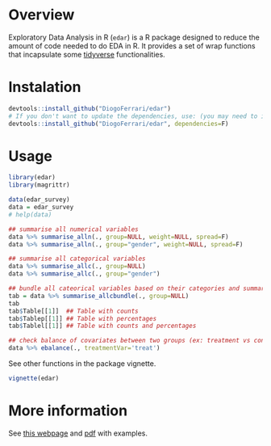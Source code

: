 Overview
========

Exploratory Data Analysis in R (`edar`) is a R package designed to
reduce the amount of code needed to do EDA in R. It provides a set of
wrap functions that incapsulate some
[tidyverse](https://www.tidyverse.org/) functionalities.

Instalation
===========

``` {.r .rundoc-block rundoc-language="R" rundoc-exports="code"}
devtools::install_github("DiogoFerrari/edar")
# If you don't want to update the dependencies, use: (you may need to install some dependencies manually)
devtools::install_github("DiogoFerrari/edar", dependencies=F)

```

Usage
=====

``` {.r .rundoc-block rundoc-language="R" rundoc-exports="both" rundoc-results="output" rundoc-hlines="yes" rundoc-colnames="yes"}
library(edar)
library(magrittr)

data(edar_survey)
data = edar_survey
# help(data)

## summarise all numerical variables
data %>% summarise_alln(., group=NULL, weight=NULL, spread=F)
data %>% summarise_alln(., group="gender", weight=NULL, spread=F)

## summarise all categorical variables
data %>% summarise_allc(., group=NULL)
data %>% summarise_allc(., group="gender")

## bundle all cateorical variables based on their categories and summarise them
tab = data %>% summarise_allcbundle(., group=NULL)
tab
tab$Table[[1]]  ## Table with counts
tab$Tablep[[1]] ## Table with percentages
tab$Tablel[[1]] ## Table with counts and percentages

## check balance of covariates between two groups (ex: treatment vs control, see Imbens, G. W., & Rubin, D. B., Causal inference in statistics, social, and biomedical sciences: an introduction (2015), : Cambridge University Press.) 
data %>% ebalance(., treatmentVar='treat')

```

See other functions in the package vignette.

``` {.r .rundoc-block rundoc-language="R" rundoc-exports="code"}
vignette(edar)
```

More information
================

See [this webpage](https://dioferrari.com/software/) and
[pdf](https://dioferrari.files.wordpress.com/2018/06/edar_vignette.pdf)
with examples.
